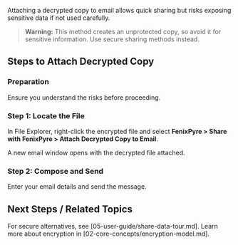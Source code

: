 
Attaching a decrypted copy to email allows quick sharing but risks exposing sensitive data if not used carefully.

> **Warning:** This method creates an unprotected copy, so avoid it for sensitive information. Use secure sharing methods instead.

## Steps to Attach Decrypted Copy

### Preparation
Ensure you understand the risks before proceeding.

### Step 1: Locate the File
In File Explorer, right-click the encrypted file and select **FenixPyre > Share with FenixPyre > Attach Decrypted Copy to Email**.

<!-- IMG: ./media/05-user-guide/attach-decrypted-step1.png | Alt: Right-click menu for attaching decrypted copy -->

A new email window opens with the decrypted file attached.

### Step 2: Compose and Send
Enter your email details and send the message.

<!-- IMG: ./media/05-user-guide/attach-decrypted-step2.png | Alt: Email composition with attached file -->

## Next Steps / Related Topics
For secure alternatives, see [05-user-guide/share-data-tour.md]. Learn more about encryption in [02-core-concepts/encryption-model.md].